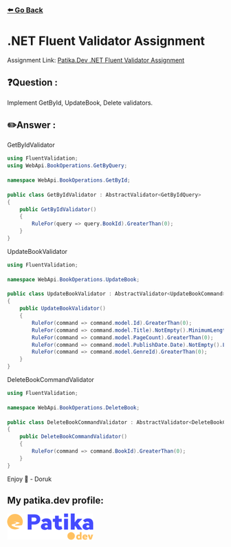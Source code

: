 ### [⬅️ Go Back](../../README.md)

# .NET Fluent Validator Assignment

Assignment Link: [Patika.Dev .NET Fluent Validator Assignment](https://app.patika.dev/courses/net-core/2-model-validasyonu-odev)

## ❓Question :

Implement GetById, UpdateBook, Delete validators.

## ✏️Answer :

GetByIdValidator

```c#
using FluentValidation;
using WebApi.BookOperations.GetByQuery;

namespace WebApi.BookOperations.GetById;

public class GetByIdValidator : AbstractValidator<GetByIdQuery>
{
    public GetByIdValidator()
    {
        RuleFor(query => query.BookId).GreaterThan(0);
    }
}
```

UpdateBookValidator

```c#
using FluentValidation;

namespace WebApi.BookOperations.UpdateBook;

public class UpdateBookValidator : AbstractValidator<UpdateBookCommand>
{
    public UpdateBookValidator()
    {
        RuleFor(command => command.model.Id).GreaterThan(0);
        RuleFor(command => command.model.Title).NotEmpty().MinimumLength(4);
        RuleFor(command => command.model.PageCount).GreaterThan(0);
        RuleFor(command => command.model.PublishDate.Date).NotEmpty().LessThan(DateTime.Now.Date);
        RuleFor(command => command.model.GenreId).GreaterThan(0);
    }
}
```

DeleteBookCommandValidator

```c#
using FluentValidation;

namespace WebApi.BookOperations.DeleteBook;

public class DeleteBookCommandValidator : AbstractValidator<DeleteBookCommand>
{
    public DeleteBookCommandValidator()
    {
        RuleFor(command => command.BookId).GreaterThan(0);
    }
}
```

Enjoy 🚀 - Doruk

## My patika.dev profile:

<a href="https://app.patika.dev/kaolin"><img src="../../../assets/newPatikaLogo.svg" width=200/></a>
